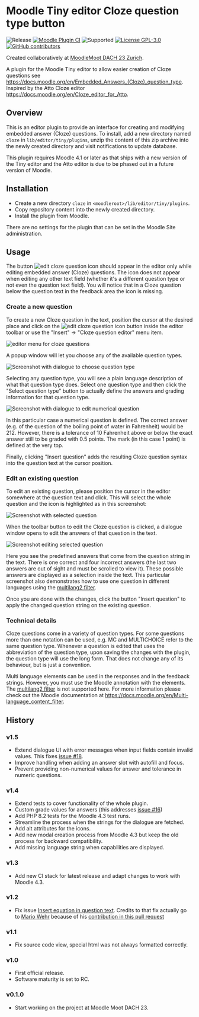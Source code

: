 Moodle Tiny editor Cloze question type button
=============================================

![Release](https://img.shields.io/badge/Release-1.5-blue.svg)
[![Moodle Plugin 
CI](https://github.com/srobotta/moodle-tiny_cloze/workflows/Moodle%20Plugin%20CI/badge.svg?branch=main)](https://github.com/srobotta/moodle-tiny_cloze/actions?query=workflow%3A%22Moodle+Plugin+CI%22+branch%3Amain)
![Supported](https://img.shields.io/badge/Moodle-4.1+-orange.svg)
[![License GPL-3.0](https://img.shields.io/github/license/srobotta/moodle-tiny_cloze?color=lightgrey)](https://github.com/srobotta/moodle-tiny_cloze/blob/main/LICENSE)
[![GitHub contributors](https://img.shields.io/github/contributors/srobotta/moodle-tiny_cloze)](https://github.com/srobotta/moodle-tiny_cloze/graphs/contributors)

Created collaboratively at [MoodleMoot DACH 23 Zurich](https://moodlemootdach.org/).

A plugin for the Moodle Tiny editor to allow easier creation of Cloze questions
see https://docs.moodle.org/en/Embedded_Answers_(Cloze)_question_type.
Inspired by the Atto Cloze editor https://docs.moodle.org/en/Cloze_editor_for_Atto.

## Overview

This is an editor plugin to provide an interface for creating and
modifying embedded answer (Cloze) questions. To install, add a new directory
named `cloze` in `lib/editor/tiny/plugins`, unzip the content of this zip archive
into the newly created directory and visit notifications to update database.

This plugin requires Moodle 4.1 or later as that ships with a new version of the Tiny
editor and the Atto editor is due to be phased out in a future version of Moodle.

## Installation

 - Create a new directory `cloze` in `<moodleroot>/lib/editor/tiny/plugins`.
 - Copy repository content into the newly created directory.
 - Install the plugin from Moodle.

There are no settings for the plugin that can be set in the Moodle Site administration.

## Usage

The button ![edit cloze question icon](pix/icon.svg) should appear in the editor only
while editing embedded answer (Cloze) questions. The icon does not appear when editing
any other text field (whether it's a different question type or not even the question
text field). You will notice that in a Cloze question below the question
text in the feedback area the icon is missing.

### Create a new question

To create a new Cloze question in the text, position the cursor at the desired place
and click on the ![edit cloze question icon](pix/icon.svg) button inside the editor
toolbar or use the "Insert" -> "Cloze question editor" menu item.

![editor menu for cloze questions](screenshots/cloze_4_menu.png)

A popup window will let you choose any of the available question types.

![Screenshot with dialogue to choose question type](screenshots/cloze_5_dialogue_new.png)

Selecting any question type, you will see a plain language description of what that
question type does. Select one question type and then click the "Select question type"
button to actually define the answers and grading information for that question type.

![Screenshot with dialogue to edit numerical question](screenshots/cloze_6_dialogue_numeric.png)

In this particular case a numerical question is defined. The correct answer (e.g. of the
question of the boiling point of water in Fahrenheit) would be 212. However, there
is a tolerance of 10 Fahrenheit above or below the exact answer still to be graded with
0.5 points. The mark (in this case 1 point) is defined at the very top.

Finally, clicking "Insert question" adds the resulting Cloze question syntax into the
question text at the cursor position.

### Edit an existing question

To edit an existing question, please position the cursor in the editor somewhere at the
question text and click. This will select the whole question and the icon is highlighted
as in this screenshot:

![Screenshot with selected question](screenshots/cloze_2_selected.png)

When the toolbar button to edit the Cloze question is clicked, a dialogue window opens
to edit the answers of that question in the text.

![Screenshot editing selected question](screenshots/cloze_3_dialogue_edit.png)

Here you see the predefined answers that come from the question string in the text.
There is one correct and four incorrect answers (the last two answers are out of sight
and must be scrolled to view it). These possible answers are displayed as a selection
inside the text. This particular screenshot also demonstrates how to use one question
in different languages using the [multilang2 filter][1].

Once you are done with the changes, click the button "Insert question" to apply the
changed question string on the existing question.

### Technical details

Cloze questions come in a variety of question types. For some questions more
than one notation can be used, e.g. MC and MULTICHOICE refer to the same question type.
Whenever a question is edited that uses the abbreviation of the question type, upon
saving the changes with the plugin, the question type will use the long form. That does
not change any of its behaviour, but is just a convention.

Multi language elements can be used in the responses and in the feedback strings. However,
you must use the Moodle annotation with the <span> elements. The [multilang2 filter][1]
is not supported here. For more information please check out the Moodle documentation
at https://docs.moodle.org/en/Multi-language_content_filter.

## History

### v1.5
- Extend dialogue UI with error messages when input fields contain invalid
values. This fixes [issue #18](https://github.com/srobotta/moodle-tiny_cloze/issues/18).
- Improve handling when adding an answer slot with autofill and focus.
- Prevent providing non-numerical values for answer and tolerance in numeric questions.

### v1.4
- Extend tests to cover functionality of the whole plugin.
- Custom grade values for answers (this addresses [issue #16](https://github.com/srobotta/moodle-tiny_cloze/issues/16))
- Add PHP 8.2 tests for the Moodle 4.3 test runs.
- Streamline the process when the strings for the dialogue are fetched.
- Add alt attributes for the icons.
- Add new modal creation process from Moodle 4.3 but keep the old process for backward compatibility.
- Add missing language string when capabilities are displayed.

### v1.3
- Add new CI stack for latest release and adapt changes to work with Moodle 4.3.

### v1.2
- Fix issue [Insert equation in question text](https://github.com/srobotta/moodle-tiny_cloze/issues/15).
  Credits to that fix actually go to [Mario Wehr](https://github.com/mwehr) because of his
  [contribution in this pull request](https://github.com/bfh/moodle-tiny_multilang2/pull/5)

### v1.1
- Fix source code view, special html was not always formatted correctly.

### v1.0
- First official release.
- Software maturity is set to RC.

### v0.1.0
- Start working on the project at Moodle Moot DACH 23.

[1]: <https://github.com/iarenaza/moodle-filter_multilang2> "Mutlilang v2 Filter Plugin"